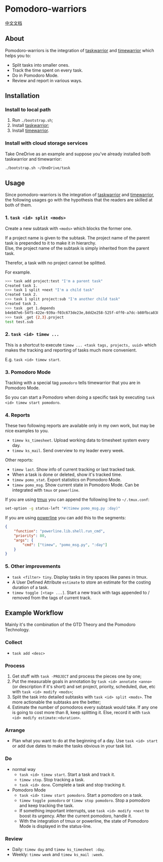 # Pomodoro-warriors

[中文文档](./读我.md)

## About

Pomodoro-warriors is the integration of [taskwarrior](https://taskwarrior.org/docs/) and [timewarrior](https://taskwarrior.org/docs/timewarrior/) which helps you to:

* Split tasks into smaller ones.
* Track the time spent on every task.
* Do in Pomodoro Mode.
* Review and report in various ways.

## Installation

### Install to local path

1. Run `./bootstrap.sh`;
2. Install [taskwarrior](https://taskwarrior.org/download/);
3. Install [timewarrior](https://taskwarrior.org/docs/timewarrior/download.html).

### Install with cloud storage services

Take OneDrive as an example and suppose you've already installed both taskwarrior and timewarrior:

```bash
./bootstrap.sh ~/OneDrive/task
```

## Usage

Since pomodoro-warriors is the integration of [taskwarrior](https://taskwarrior.org/docs/) and [timewarrior](https://taskwarrior.org/docs/timewarrior/), the following usages go with the hypothesis that the readers are skilled at both of them.

### 1. `task <id> split <mods>`

Create a new subtask with `<mods>` which blocks the former one.

If a project name is given to the subtask. The project name of the parent task is prepended to it to make it in hierarchy.  
Else, the project name of the subtask is simply inherited from the parent task.

Therefor, a task with no project cannot be splitted.

For example.

```bash
>>> task add project:test "I'm a parent task"
Created task 1.
>>> task 1 split +next "I'm a child task"
Created task 2.
>>> task 1 split project:sub "I'm another child task"
Created task 3.
>>> task _get 1.depends
b4eb87e6-54f5-422e-939a-f03c673de23e,8dd2e258-525f-4ff0-a7dc-b80fbca8387c
>>> task _get {2,3}.project
test test.sub
```

### 2. `task <id> timew ...`

This is a shortcut to execute `timew ... <task tags, projects, uuid>` which makes the tracking and reporting of tasks much more convenient.

E.g. `task <id> timew start`.

### 3. Pomodoro Mode

Tracking with a special tag `pomodoro` tells timewarrior that you are in Pomodoro Mode.

So you can start a Pomodoro when doing a specific task by executing `task <id> timew start pomodoro`.

### 4. Reports

These two following reports are available only in my own work, but may be nice examples to you.

* `timew ks_timesheet`. Upload working data to timesheet system every day.
* `timew ks_mail`. Send overview to my leader every week.

Other reports:

* `timew last`. Show info of current tracking or last tracked task.
* When a task is done or deleted, show it's tracked time.
* `timew pomo_stat`. Export statistics on Pomodoro Mode.
* `timew pomo_msg`. Show current state in Pomodoro Mode. Can be integrated with `tmux` or `powerline`.

If you are using [tmux](https://github.com/tmux/tmux) you can append the following line to `~/.tmux.conf`:

```bash
set-option -g status-left "#(timew pomo_msg.py :day)"
```

If you are using [powerline](https://github.com/powerline/powerline) you can add this to the segments:

```json
{
    "function": "powerline.lib.shell.run_cmd",
    "priority": 80,
    "args": {
        "cmd": ["timew", "pomo_msg.py", ":day"]
    }
}
```

### 5. Other improvements

* `task <filter> tiny`. Display tasks in tiny spaces like panes in tmux.
* A User Defined Attribute `estimate` to store an estimate for the costing duration of a task.
* `timew toggle [<tag> ...]`. Start a new track with tags appended to / removed from the tags of current track.

## Example Workflow

Mainly it's the combination of the GTD Theory and the Pomodoro Technology.

### Collect

* `task add <desc>`

### Process

1. Get stuff with `task -PROJECT` and process the pieces one by one;
2. Put the measurable goals in annotation by `task <id> annotate <anno>` (or description if it's short) and set project, priority, scheduled, due, etc with `task <id> modify <mods>`;
3. Split the task into detailed subtasks with `task <id> split <mods>`. The more actionable the subtasks are the better;
4. Estimate the number of pomodoros every subtask would take. If any one is going to cost more than 8, keep splitting it. Else, record it with `task <id> modify estimate:<duration>`.

### Arrange

* Plan what you want to do at the beginning of a day. Use `task <id> start` or add due dates to make the tasks obvious in your task list.

### Do

* normal way
    + `task <id> timew start`. Start a task and track it.
    + `timew stop`. Stop tracking a task.
    + `task <id> done`. Complete a task and stop tracking it.
* Pomodoro Mode
    + `task <id> timew start pomodoro`. Start a pomodoro on a task.
    + `timew toggle pomodoro` or `timew stop pomodoro`. Stop a pomodoro and keep tracking the task.
    + If something important interrupts, use `task <id> modify +next` to boost its urgency. After the current pomodoro, handle it.
    + With the integration of tmux or powerline, the state of Pomodoro Mode is displayed in the status-line.

### Review

* Daily: `timew day` and `timew ks_timesheet :day`.
* Weekly: `timew week` and `timew ks_mail :week`.
